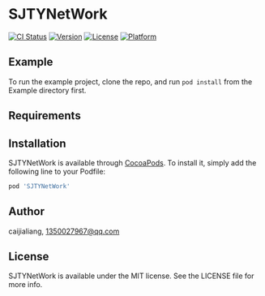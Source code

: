 # SJTYNetWork

[![CI Status](https://img.shields.io/travis/caijialiang/SJTYNetWork.svg?style=flat)](https://travis-ci.org/caijialiang/SJTYNetWork)
[![Version](https://img.shields.io/cocoapods/v/SJTYNetWork.svg?style=flat)](https://cocoapods.org/pods/SJTYNetWork)
[![License](https://img.shields.io/cocoapods/l/SJTYNetWork.svg?style=flat)](https://cocoapods.org/pods/SJTYNetWork)
[![Platform](https://img.shields.io/cocoapods/p/SJTYNetWork.svg?style=flat)](https://cocoapods.org/pods/SJTYNetWork)

## Example

To run the example project, clone the repo, and run `pod install` from the Example directory first.

## Requirements

## Installation

SJTYNetWork is available through [CocoaPods](https://cocoapods.org). To install
it, simply add the following line to your Podfile:

```ruby
pod 'SJTYNetWork'
```

## Author

caijialiang, 1350027967@qq.com

## License

SJTYNetWork is available under the MIT license. See the LICENSE file for more info.
